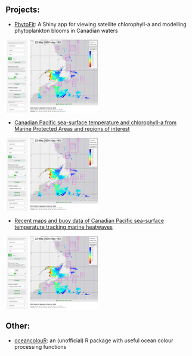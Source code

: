 ## Projects:

* [PhytoFit](https://github.com/BIO-RSG/PhytoFit): A Shiny app for viewing satellite chlorophyll-a and modelling phytoplankton blooms in Canadian waters
<a target="_blank" href="images/screencap01.png">
<img src="images/screencap01.png" alt="Screencap of the PhytoFit app" width="250"/>
</a>

* [Canadian Pacific sea-surface temperature and chlorophyll-a from Marine Protected Areas and regions of interest](https://bio-rsg.github.io/SST_Chla_Report.html)
<a target="_blank" href="images/screencap_sst_chl.png">
<img src="images/screencap01.png" alt="Screencap of sea surface temperature and chlorophyll-a time series" width="250"/>
</a>

* [Recent maps and buoy data of Canadian Pacific sea-surface temperature tracking marine heatwaves](https://github.com/BIO-RSG/Pacific_SST_NRT_Monitoring)
<a target="_blank" href="images/screencap_sst_nrt.png">
<img src="images/screencap01.png" alt="Screencap of near-realtime sea surface temperature" width="250"/>
</a>

## Other:

* [oceancolouR](https://github.com/BIO-RSG/oceancolouR): an (unofficial) R package with useful ocean colour processing functions
